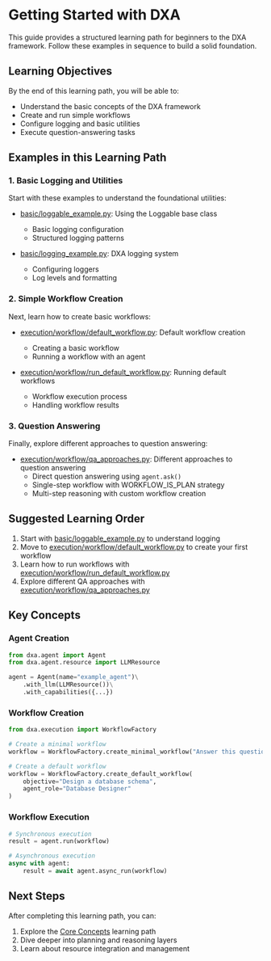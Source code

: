 # Getting Started with DXA

This guide provides a structured learning path for beginners to the DXA framework. Follow these examples in sequence to build a solid foundation.

## Learning Objectives

By the end of this learning path, you will be able to:
- Understand the basic concepts of the DXA framework
- Create and run simple workflows
- Configure logging and basic utilities
- Execute question-answering tasks

## Examples in this Learning Path

### 1. Basic Logging and Utilities

Start with these examples to understand the foundational utilities:

- [basic/loggable_example.py](basic/loggable_example.py): Using the Loggable base class
  - Basic logging configuration
  - Structured logging patterns
  
- [basic/logging_example.py](basic/logging_example.py): DXA logging system
  - Configuring loggers
  - Log levels and formatting

### 2. Simple Workflow Creation

Next, learn how to create basic workflows:

- [execution/workflow/default_workflow.py](execution/workflow/default_workflow.py): Default workflow creation
  - Creating a basic workflow
  - Running a workflow with an agent
  
- [execution/workflow/run_default_workflow.py](execution/workflow/run_default_workflow.py): Running default workflows
  - Workflow execution process
  - Handling workflow results

### 3. Question Answering

Finally, explore different approaches to question answering:

- [execution/workflow/qa_approaches.py](execution/workflow/qa_approaches.py): Different approaches to question answering
  - Direct question answering using `agent.ask()`
  - Single-step workflow with WORKFLOW_IS_PLAN strategy
  - Multi-step reasoning with custom workflow creation

## Suggested Learning Order

1. Start with [basic/loggable_example.py](basic/loggable_example.py) to understand logging
2. Move to [execution/workflow/default_workflow.py](execution/workflow/default_workflow.py) to create your first workflow
3. Learn how to run workflows with [execution/workflow/run_default_workflow.py](execution/workflow/run_default_workflow.py)
4. Explore different QA approaches with [execution/workflow/qa_approaches.py](execution/workflow/qa_approaches.py)

## Key Concepts

### Agent Creation

```python
from dxa.agent import Agent
from dxa.agent.resource import LLMResource

agent = Agent(name="example_agent")\
    .with_llm(LLMResource())\
    .with_capabilities({...})
```

### Workflow Creation

```python
from dxa.execution import WorkflowFactory

# Create a minimal workflow
workflow = WorkflowFactory.create_minimal_workflow("Answer this question")

# Create a default workflow
workflow = WorkflowFactory.create_default_workflow(
    objective="Design a database schema",
    agent_role="Database Designer"
)
```

### Workflow Execution

```python
# Synchronous execution
result = agent.run(workflow)

# Asynchronous execution
async with agent:
    result = await agent.async_run(workflow)
```

## Next Steps

After completing this learning path, you can:

1. Explore the [Core Concepts](CORE_CONCEPTS.md) learning path
2. Dive deeper into planning and reasoning layers
3. Learn about resource integration and management 